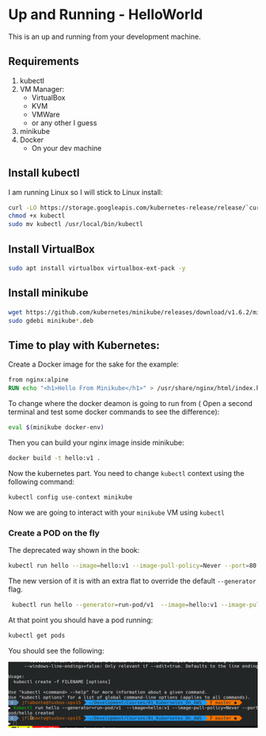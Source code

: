 # Up and Running - HelloWorld

This is an up and running from your development machine.

## Requirements

1. kubectl
2. VM Manager:
   * VirtualBox
   * KVM
   * VMWare
   * or any other I guess
3. minikube
4. Docker
   * On your dev machine

## Install kubectl

I am running Linux so I will stick to Linux install:

```bash
curl -LO https://storage.googleapis.com/kubernetes-release/release/`curl -s https://storage.googleapis.com/kubernetes-release/release/stable.txt`/bin/linux/amd64/kubectl
chmod +x kubectl
sudo mv kubectl /usr/local/bin/kubectl
```

## Install VirtualBox

```bash
sudo apt install virtualbox virtualbox-ext-pack -y
```

## Install minikube

```bash
wget https://github.com/kubernetes/minikube/releases/download/v1.6.2/minikube_1.6.2.deb
sudo gdebi minikube*.deb
```

## Time to play with Kubernetes:

Create a Docker image for the sake for the example:

```dockerfile
from nginx:alpine
RUN echo "<h1>Hello From Minikube</h1>" > /usr/share/nginx/html/index.html
```

To change where the docker deamon is going to run from ( Open a second terminal and test some docker commands to see the difference):

```bash
eval $(minikube docker-env)
```

Then you can build your nginx image inside minikube:

```bash
docker build -t hello:v1 .
```

Now the kubernetes part. You need to change `kubectl` context using the following command:

```bash
kubectl config use-context minikube
```

Now we are going to interact with your `minikube` VM using `kubectl`

### Create a POD on the fly

The deprecated way shown in the book:

```bash
kubectl run hello --image=hello:v1 --image-pull-policy=Never --port=80
```

The new version of it is with an extra flat to override the default `--generator` flag.

```bash
 kubectl run hello --generator=run-pod/v1  --image=hello:v1 --image-pull-policy=Never --port=80
```

At that point you should have a pod running:

```bash
kubectl get pods
```

You should see the following:



![](gifs/kubectl_get_pods.gif)
